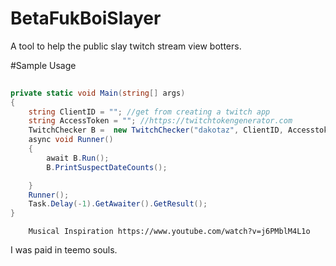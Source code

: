 # BetaFukBoiSlayer
A tool to help the public slay twitch stream view botters.

#Sample Usage

```csharp
		
private static void Main(string[] args)
{
    string ClientID = ""; //get from creating a twitch app
	string AccessToken = ""; //https://twitchtokengenerator.com
	TwitchChecker B =  new TwitchChecker("dakotaz", ClientID, Accesstoken);
    async void Runner()
    {
        await B.Run();
        B.PrintSuspectDateCounts();

    }
    Runner();
    Task.Delay(-1).GetAwaiter().GetResult();
}

```

		Musical Inspiration https://www.youtube.com/watch?v=j6PMblM4L1o

I was paid in teemo souls.